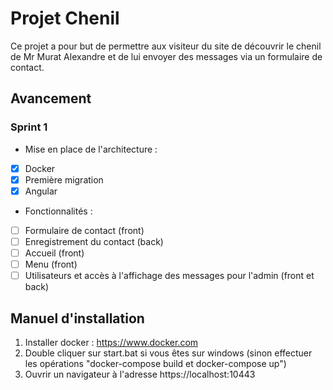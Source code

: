 # Projet Chenil

Ce projet a pour but de permettre aux visiteur du site de découvrir le chenil de Mr Murat Alexandre et de lui envoyer des messages via un formulaire de contact.

## Avancement

### Sprint 1

- Mise en place de l'architecture :
- [x] Docker
- [x] Première migration
- [x] Angular
- Fonctionnalités :
- [ ] Formulaire de contact (front)
- [ ] Enregistrement du contact (back) 
- [ ] Accueil (front)
- [ ] Menu (front)
- [ ] Utilisateurs et accès à l'affichage des messages pour l'admin (front et back)

## Manuel d'installation

1. Installer docker : https://www.docker.com
2. Double cliquer sur start.bat si vous êtes sur windows (sinon effectuer les opérations "docker-compose build et docker-compose up")
3. Ouvrir un navigateur à l'adresse https://localhost:10443